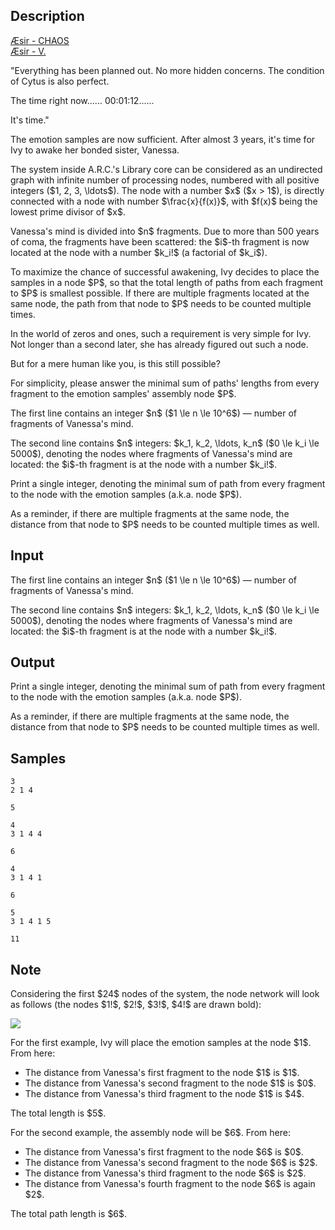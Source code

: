 ## Description

<div><div class="epigraph"><div class="epigraph-text"><a href="https://soundcloud.com/kivawu/aesir-chaos"><span class="tex-font-style-it">Æsir - CHAOS</span></a></div></div> <div class="epigraph"><div class="epigraph-text"><a href="https://soundcloud.com/kivawu/aesir-v"><span class="tex-font-style-it">Æsir - V.</span></a></div></div><p><span class="tex-font-style-it">"Everything has been planned out. No more hidden concerns. The condition of Cytus is also perfect.</span></p><p><span class="tex-font-style-it">The time right now...... 00:01:12......</span></p><p><span class="tex-font-style-it">It's time."</span></p><p>The emotion samples are now sufficient. After almost 3 years, it's time for Ivy to awake her bonded sister, Vanessa.</p><p>The system inside A.R.C.'s Library core can be considered as an undirected graph with infinite number of processing nodes, numbered with all positive integers ($1, 2, 3, \ldots$). The node with a number $x$ ($x &gt; 1$), is directly connected with a node with number $\frac{x}{f(x)}$, with $f(x)$ being the lowest prime divisor of $x$.</p><p>Vanessa's mind is divided into $n$ fragments. Due to more than 500 years of coma, the fragments have been scattered: the $i$-th fragment is now located at the node with a number $k_i!$ (a factorial of $k_i$).</p><p>To maximize the chance of successful awakening, Ivy decides to place the samples in a node $P$, so that the total length of paths from each fragment to $P$ is smallest possible. If there are multiple fragments located at the same node, the path from that node to $P$ needs to be counted multiple times.</p><p>In the world of zeros and ones, such a requirement is very simple for Ivy. Not longer than a second later, she has already figured out such a node.</p><p>But for a mere human like you, is this still possible?</p><p>For simplicity, please answer the minimal sum of paths' lengths from every fragment to the emotion samples' assembly node $P$.</p></div><div class="input-specification"><p>The first line contains an integer $n$ ($1 \le n \le 10^6$)&nbsp;— number of fragments of Vanessa's mind.</p><p>The second line contains $n$ integers: $k_1, k_2, \ldots, k_n$ ($0 \le k_i \le 5000$), denoting the nodes where fragments of Vanessa's mind are located: the $i$-th fragment is at the node with a number $k_i!$.</p></div><div class="output-specification"><p>Print a single integer, denoting the minimal sum of path from every fragment to the node with the emotion samples (a.k.a. node $P$).</p><p>As a reminder, if there are multiple fragments at the same node, the distance from that node to $P$ needs to be counted multiple times as well.</p></div>

## Input

<p>The first line contains an integer $n$ ($1 \le n \le 10^6$)&nbsp;— number of fragments of Vanessa's mind.</p><p>The second line contains $n$ integers: $k_1, k_2, \ldots, k_n$ ($0 \le k_i \le 5000$), denoting the nodes where fragments of Vanessa's mind are located: the $i$-th fragment is at the node with a number $k_i!$.</p>

## Output

<p>Print a single integer, denoting the minimal sum of path from every fragment to the node with the emotion samples (a.k.a. node $P$).</p><p>As a reminder, if there are multiple fragments at the same node, the distance from that node to $P$ needs to be counted multiple times as well.</p>

## Samples

```input1
3
2 1 4
```

```output1
5
```






```input2
4
3 1 4 4
```

```output2
6
```






```input3
4
3 1 4 1
```

```output3
6
```






```input4
5
3 1 4 1 5
```

```output4
11
```




## Note

<p>Considering the first $24$ nodes of the system, the node network will look as follows (the nodes $1!$, $2!$, $3!$, $4!$ are drawn bold):</p><p><img class="tex-graphics" src="./30835/file/lGNqiY32.png" style="max-width: 100.0%;max-height: 100.0%;"></p><p>For the first example, Ivy will place the emotion samples at the node $1$. From here:</p><ul> <li> The distance from Vanessa's first fragment to the node $1$ is $1$. </li><li> The distance from Vanessa's second fragment to the node $1$ is $0$. </li><li> The distance from Vanessa's third fragment to the node $1$ is $4$. </li></ul><p>The total length is $5$.</p><p>For the second example, the assembly node will be $6$. From here:</p><ul> <li> The distance from Vanessa's first fragment to the node $6$ is $0$. </li><li> The distance from Vanessa's second fragment to the node $6$ is $2$. </li><li> The distance from Vanessa's third fragment to the node $6$ is $2$. </li><li> The distance from Vanessa's fourth fragment to the node $6$ is again $2$. </li></ul><p>The total path length is $6$.</p>
